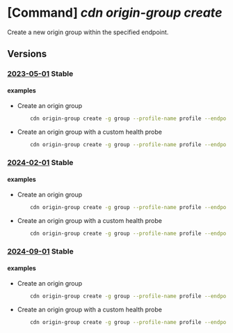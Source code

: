 # [Command] _cdn origin-group create_

Create a new origin group within the specified endpoint.

## Versions

### [2023-05-01](/Resources/mgmt-plane/L3N1YnNjcmlwdGlvbnMve30vcmVzb3VyY2Vncm91cHMve30vcHJvdmlkZXJzL21pY3Jvc29mdC5jZG4vcHJvZmlsZXMve30vZW5kcG9pbnRzL3t9L29yaWdpbmdyb3Vwcy97fQ==/2023-05-01.xml) **Stable**

<!-- mgmt-plane /subscriptions/{}/resourcegroups/{}/providers/microsoft.cdn/profiles/{}/endpoints/{}/origingroups/{} 2023-05-01 -->

#### examples

- Create an origin group
    ```bash
        cdn origin-group create -g group --profile-name profile --endpoint-name endpoint -n origin-group --origins origin-0,origin-1
    ```

- Create an origin group with a custom health probe
    ```bash
        cdn origin-group create -g group --profile-name profile --endpoint-name endpoint -n origin-group --origins origin-0,origin-1 --probe-path /healthz --probe-interval 90 --probe-protocol HTTPS --probe-method GET
    ```

### [2024-02-01](/Resources/mgmt-plane/L3N1YnNjcmlwdGlvbnMve30vcmVzb3VyY2Vncm91cHMve30vcHJvdmlkZXJzL21pY3Jvc29mdC5jZG4vcHJvZmlsZXMve30vZW5kcG9pbnRzL3t9L29yaWdpbmdyb3Vwcy97fQ==/2024-02-01.xml) **Stable**

<!-- mgmt-plane /subscriptions/{}/resourcegroups/{}/providers/microsoft.cdn/profiles/{}/endpoints/{}/origingroups/{} 2024-02-01 -->

#### examples

- Create an origin group
    ```bash
        cdn origin-group create -g group --profile-name profile --endpoint-name endpoint -n origin-group --origins origin-0,origin-1
    ```

- Create an origin group with a custom health probe
    ```bash
        cdn origin-group create -g group --profile-name profile --endpoint-name endpoint -n origin-group --origins origin-0,origin-1 --probe-path /healthz --probe-interval 90 --probe-protocol HTTPS --probe-method GET
    ```

### [2024-09-01](/Resources/mgmt-plane/L3N1YnNjcmlwdGlvbnMve30vcmVzb3VyY2Vncm91cHMve30vcHJvdmlkZXJzL21pY3Jvc29mdC5jZG4vcHJvZmlsZXMve30vZW5kcG9pbnRzL3t9L29yaWdpbmdyb3Vwcy97fQ==/2024-09-01.xml) **Stable**

<!-- mgmt-plane /subscriptions/{}/resourcegroups/{}/providers/microsoft.cdn/profiles/{}/endpoints/{}/origingroups/{} 2024-09-01 -->

#### examples

- Create an origin group
    ```bash
        cdn origin-group create -g group --profile-name profile --endpoint-name endpoint -n origin-group --origins origin-0,origin-1
    ```

- Create an origin group with a custom health probe
    ```bash
        cdn origin-group create -g group --profile-name profile --endpoint-name endpoint -n origin-group --origins origin-0,origin-1 --probe-path /healthz --probe-interval 90 --probe-protocol HTTPS --probe-method GET
    ```
